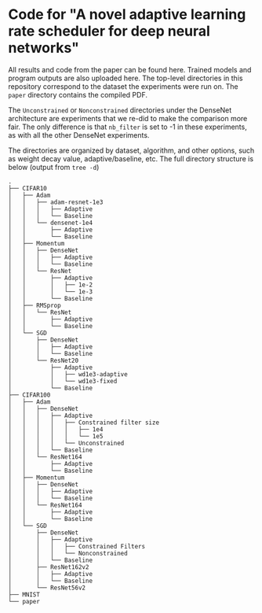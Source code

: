 # Code for "A novel adaptive learning rate scheduler for deep neural networks"
All results and code from the paper can be found here. Trained models and program outputs are also uploaded here. The top-level directories in this repository correspond to the dataset the experiments were run on. The `paper` directory contains the compiled PDF.

The `Unconstrained` or `Nonconstrained` directories under the DenseNet architecture are experiments that we re-did to make the comparison more fair. The only difference is that `nb_filter` is set to -1 in these experiments, as with all the other DenseNet experiments.

The directories are organized by dataset, algorithm, and other options, such as weight decay value, adaptive/baseline, etc. The full directory structure is below (output from `tree -d`)
```
.
├── CIFAR10
│   ├── Adam
│   │   ├── adam-resnet-1e3
│   │   │   ├── Adaptive
│   │   │   └── Baseline
│   │   └── densenet-1e4
│   │       ├── Adaptive
│   │       └── Baseline
│   ├── Momentum
│   │   ├── DenseNet
│   │   │   ├── Adaptive
│   │   │   └── Baseline
│   │   └── ResNet
│   │       ├── Adaptive
│   │       │   ├── 1e-2
│   │       │   └── 1e-3
│   │       └── Baseline
│   ├── RMSprop
│   │   └── ResNet
│   │       ├── Adaptive
│   │       └── Baseline
│   └── SGD
│       ├── DenseNet
│       │   ├── Adaptive
│       │   └── Baseline
│       └── ResNet20
│           ├── Adaptive
│           │   ├── wd1e3-adaptive
│           │   └── wd1e3-fixed
│           └── Baseline
├── CIFAR100
│   ├── Adam
│   │   ├── DenseNet
│   │   │   ├── Adaptive
│   │   │   │   ├── Constrained filter size
│   │   │   │   │   ├── 1e4
│   │   │   │   │   └── 1e5
│   │   │   │   └── Unconstrained
│   │   │   └── Baseline
│   │   └── ResNet164
│   │       ├── Adaptive
│   │       └── Baseline
│   ├── Momentum
│   │   ├── DenseNet
│   │   │   ├── Adaptive
│   │   │   └── Baseline
│   │   └── ResNet164
│   │       ├── Adaptive
│   │       └── Baseline
│   └── SGD
│       ├── DenseNet
│       │   ├── Adaptive
│       │   │   ├── Constrained Filters
│       │   │   └── Nonconstrained
│       │   └── Baseline
│       ├── ResNet162v2
│       │   ├── Adaptive
│       │   └── Baseline
│       └── ResNet56v2
├── MNIST
└── paper
```
